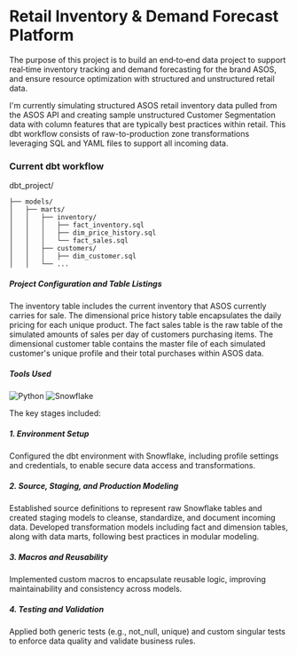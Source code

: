 # Retail Inventory & Demand Forecast Platform

The purpose of this project is to build an end‑to‑end data project to support real‑time inventory tracking and demand forecasting for the brand ASOS, and ensure resource optimization with structured and unstructured retail data. 

I'm currently simulating structured ASOS retail inventory data pulled from the ASOS API and creating sample unstructured Customer Segmentation data with column features that are typically best practices within retail. This dbt workflow consists of raw-to-production zone transformations leveraging SQL and YAML files to support all incoming data.

### Current dbt workflow
dbt_project/
```text
├── models/
│   ├── marts/
│   │   ├── inventory/
│   │   │   ├── fact_inventory.sql
│   │   │   ├── dim_price_history.sql
│   │   │   └── fact_sales.sql
│   │   ├── customers/
│   │   │   ├── dim_customer.sql
│   │   └── ...
```
##### Project Configuration and Table Listings
The inventory table includes the current inventory that ASOS currently carries for sale.
The dimensional price history table encapsulates the daily pricing for each unique product.
The fact sales table is the raw table of the simulated amounts of sales per day of customers purchasing items.
The dimensional customer table contains the master file of each simulated customer's unique profile and their total purchases within ASOS data.

##### Tools Used
![Python](https://img.shields.io/badge/Python-3776AB?style=flat&logo=python&logoColor=white)
![Snowflake](https://img.shields.io/badge/Snowflake-29B5E8?style=flat&logo=snowflake&logoColor=white)

The key stages included:

##### 1. Environment Setup
Configured the dbt environment with Snowflake, including profile settings and credentials, to enable secure data access and transformations.

##### 2. Source, Staging, and Production Modeling
Established source definitions to represent raw Snowflake tables and created staging models to cleanse, standardize, and document incoming data.
Developed transformation models including fact and dimension tables, along with data marts, following best practices in modular modeling.

##### 3. Macros and Reusability
Implemented custom macros to encapsulate reusable logic, improving maintainability and consistency across models.

##### 4. Testing and Validation
Applied both generic tests (e.g., not_null, unique) and custom singular tests to enforce data quality and validate business rules.


